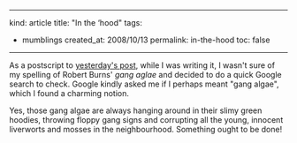 -----
kind: article
title: "In the &#8216;hood"
tags:
- mumblings
created_at: 2008/10/13
permalink: in-the-hood
toc: false
-----

<p>As a postscript to <a href="http://www.rousette.org.uk/blog/archives/in-which-our-plans-go-astray/">yesterday's post</a>, while I was writing it, I wasn't sure of my spelling of Robert Burns' <em>gang aglae</em> and decided to do a quick Google search to check. Google kindly asked me if I perhaps meant "gang algae", which I found a charming notion.</p>

<p>Yes, those gang algae are always hanging around in their slimy green hoodies, throwing floppy gang signs and corrupting all the young, innocent liverworts and mosses in the neighbourhood. Something ought to be done!</p>


